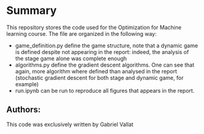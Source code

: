 # Summary
This repository stores the code used for the Optimization for Machine learning course. The file are organized in the following way:
- game_definition.py define the game structure, note that a dynamic game is defined despite not appearing in the report: indeed, the analysis of the stage game alone was complete enough
- algorithms.py define the gradient descent algorithms. One can see that again, more algorithm where defined than analysed in the report (stochastic gradient descent for both stage and dynamic game, for example)
- run.ipynb can be run to reproduce all figures that appears in the report.

## Authors:
This code was exclusively written by Gabriel Vallat
